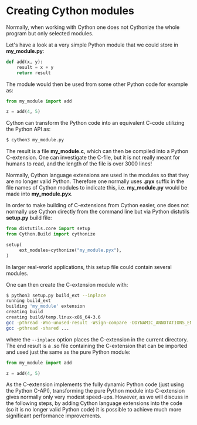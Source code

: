 <!--
SPDX-FileCopyrightText: 2019 CSC - IT Center for Science Ltd. <www.csc.fi>

SPDX-License-Identifier: CC-BY-NC-SA-4.0
-->

<!-- Title: Creating Cython modules -->

<!-- Short description:

In this article we show how to turn Python modules into Cythonized ones.

-->

# Creating Cython modules

Normally, when working with Cython one does not Cythonize the whole program
but only selected modules.

Let's have a look at a very simple Python module that we could store in
**my_module.py**:

~~~python
def add(x, y):
    result = x + y
    return result
~~~

The module would then be used from some other Python code for example as:

~~~python
from my_module import add

z = add(4, 5)
~~~

Cython can transform the Python code into an equivalent C-code utilizing the
Python API as:

~~~bash
$ cython3 my_module.py
~~~

The result is a file **my_module.c**, which can then be compiled into a
Python C-extension. One can investigate the C-file, but it is not really
meant for humans to read, and the length of the file is over 3000 lines!

Normally, Cython language extensions are used in the modules so that they are
no longer valid Python. Therefore one normally uses **.pyx** suffix in the
file names of Cython modules to indicate this, i.e. **my_module.py** would be
made into **my_module.pyx**.

In order to make building of C-extensions from Cython easier, one does not
normally use Cython directly from the command line but via Python distutils
**setup.py** build file:

~~~python
from distutils.core import setup
from Cython.Build import cythonize

setup(
     ext_modules=cythonize("my_module.pyx"),
)
~~~

In larger real-world applications, this setup file could contain several
modules.

One can then create the C-extension module with:

~~~bash
$ python3 setup.py build_ext --inplace
running build_ext
building 'my_module' extension
creating build
creating build/temp.linux-x86_64-3.6
gcc -pthread -Wno-unused-result -Wsign-compare -DDYNAMIC_ANNOTATIONS_ENABLED=1 -DNDEBUG -O2 -g -pipe -Wall -Wp,-D_FORTIFY_SOURCE=2 -fexceptions -fstack-protector-strong --param=ssp-buffer-size=4 -grecord-gcc-switches -m64 -mtune=generic -D_GNU_SOURCE -fPIC -fwrapv -fPIC -I/usr/include/python3.6m -c my_module.c -o build/temp.linux-x86_64-3.6/my_module.o
gcc -pthread -shared ...
~~~

where the `--inplace` option places the C-extension in the current directory.
The end result is a .so file containing the C-extension that can be imported
and used just the same as the pure Python module:

~~~python
from my_module import add

z = add(4, 5)
~~~

As the C-extension implements the fully dynamic Python code (just using the
Python C-API), transforming the pure Python module into C-extension gives
normally only very modest speed-ups. However, as we will discuss in the
following steps, by adding Cython language extensions into the code (so it is
no longer valid Python code) it is possible to achieve much more significant
performance improvements.
